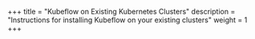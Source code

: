+++
title = "Kubeflow on Existing Kubernetes Clusters"
description = "Instructions for installing Kubeflow on your existing clusters"
weight = 1
+++
